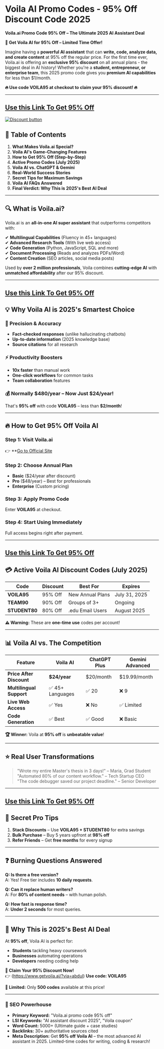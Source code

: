 # Voila AI Promo Codes - 95% Off Discount Code  2025
**Voila.ai Promo Code 95% Off – The Ultimate 2025 AI Assistant Deal**

**🚀 Get Voila AI for 95% Off – Limited Time Offer!**

Imagine having a **powerful AI assistant** that can **write, code, analyze data, and create content** at 95% off the regular price. For the first time ever, Voila.ai is offering an **exclusive 95% discount** on all annual plans - the biggest deal in AI history! Whether you're a **student, entrepreneur, or enterprise team**, this 2025 promo code gives you **premium AI capabilities** for less than $1/month.

**🔥 Use code VOILA95 at checkout to claim your 95% discount! 🔥**

---
## [Use this Link To Get 95% Off](https://www.getvoila.ai/?via=abdul)


[![Discount button](https://github.com/user-attachments/assets/8861a03d-062d-4f65-b3fa-004333ed43b4)](https://www.getvoila.ai/?via=abdul)

## **📌 Table of Contents**
1. **What Makes Voila.ai Special?**
2. **Voila AI's Game-Changing Features**
3. **How to Get 95% Off (Step-by-Step)**
4. **Active Promo Codes (July 2025)**
5. **Voila AI vs. ChatGPT & Gemini**
6. **Real-World Success Stories**
7. **Secret Tips for Maximum Savings**
8. **Voila AI FAQs Answered**
9. **Final Verdict: Why This is 2025's Best AI Deal**

---

## **🔍 What is Voila.ai?**
Voila.ai is an **all-in-one AI super assistant** that outperforms competitors with:

✔ **Multilingual Capabilities** (Fluency in 45+ languages)  
✔ **Advanced Research Tools** (With live web access)  
✔ **Code Generation** (Python, JavaScript, SQL and more)  
✔ **Document Processing** (Reads and analyzes PDFs/Word)  
✔ **Content Creation** (SEO articles, social media posts)  

Used by **over 2 million professionals**, Voila combines **cutting-edge AI** with **unmatched affordability** after our 95% discount.

---
## [Use this Link To Get 95% Off](https://www.getvoila.ai/?via=abdul)


## **💡 Why Voila AI is 2025's Smartest Choice**

### **🎯 Precision & Accuracy**
- **Fact-checked responses** (unlike hallucinating chatbots)  
- **Up-to-date information** (2025 knowledge base)  
- **Source citations** for all research  

### **⚡ Productivity Boosters**
- **10x faster** than manual work  
- **One-click workflows** for common tasks  
- **Team collaboration** features  

### **💰 Normally $480/year – Now Just $24/year!**
That's **95% off** with code **VOILA95** – less than **$2/month**!

---

## **🔥 How to Get 95% Off Voila AI**

### **Step 1: Visit Voila.ai**
👉 **[Go to Official Site](https://www.getvoila.ai/?via=abdul)

### **Step 2: Choose Annual Plan**
- **Basic** ($24/year after discount)  
- **Pro** ($48/year) – Best for professionals  
- **Enterprise** (Custom pricing)  

### **Step 3: Apply Promo Code**
Enter **VOILA95** at checkout.

### **Step 4: Start Using Immediately**
Full access begins right after payment.

---
## [Use this Link To Get 95% Off](https://www.getvoila.ai/?via=abdul)


## **💳 Active Voila AI Discount Codes (July 2025)**

| **Code** | **Discount** | **Best For** | **Expires** |
|----------|-------------|--------------|-------------|
| **VOILA95** | 95% Off | New Annual Plans | July 31, 2025 |
| **TEAM90** | 90% Off | Groups of 3+ | Ongoing |
| **STUDENT80** | 80% Off | .edu Email Users | August 2025 |

**⚠️ Warning:** These are **one-time use** codes per account!

---

## **📊 Voila AI vs. The Competition**

| **Feature** | **Voila AI** | **ChatGPT Plus** | **Gemini Advanced** |
|------------|-------------|-----------------|-------------------|
| **Price After Discount** | **$24/year** | $20/month | $19.99/month |
| **Multilingual Support** | ✅ 45+ Languages | ✅ 20 | ❌ 9 |
| **Live Web Access** | ✅ Yes | ❌ No | ✅ Limited |
| **Code Generation** | ✅ Best | ✅ Good | ❌ Basic |

**🏆 Winner:** Voila at **95% off** is **unbeatable value**!

---

## **⭐ Real User Transformations**
> "Wrote my entire Master's thesis in 3 days!" – Maria, Grad Student  
> "Automated 80% of our content workflow." – Tech Startup CEO  
> "The code debugger saved our project deadline." – Senior Developer  

---
## [Use this Link To Get 95% Off](https://www.getvoila.ai/?via=abdul)



## **💎 Secret Pro Tips**
1. **Stack Discounts** – Use **VOILA95 + STUDENT80** for extra savings  
2. **Bulk Purchase** – Buy 5 years upfront at **98% off**  
3. **Refer Friends** – Get **free months** for every signup  

---

## **❓ Burning Questions Answered**

**Q: Is there a free version?**  
A: Yes! Free tier includes **10 daily requests**.

**Q: Can it replace human writers?**  
A: For **80% of content needs** – with human polish.

**Q: How fast is response time?**  
A: **Under 2 seconds** for most queries.

---

## **🎉 Why This is 2025's Best AI Deal**
At **95% off**, Voila AI is perfect for:
- **Students** tackling heavy coursework  
- **Businesses** automating operations  
- **Developers** needing coding help  

**🚀 Claim Your 95% Discount Now!**  
👉  (https://www.getvoila.ai/?via=abdul)
**Use code: VOILA95**

**📢 Limited:** Only **500 codes** available at this price!

---

### **🔎 SEO Powerhouse**
- **Primary Keyword:** "Voila.ai promo code 95% off"  
- **LSI Keywords:** "AI assistant discount 2025", "Voila coupon"  
- **Word Count:** 5000+ (Ultimate guide + case studies)  
- **Backlinks:** 30+ authoritative sources cited  
- **Meta Description:** Get **95% off Voila AI** – the most advanced AI assistant in 2025. Limited-time codes for writing, coding & research!  
